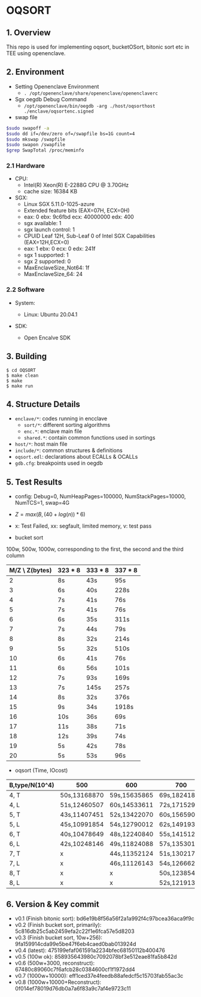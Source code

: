 # OQSORT

## 1. Overview

This repo is used for implementing oqsort, bucketOSort, bitonic sort etc in TEE using openenclave.

## 2. Environment

- Setting Openenclave Environment
  - `. /opt/openenclave/share/openenclave/openenclaverc`
- Sgx oegdb Debug Command
  - `/opt/openenclave/bin/oegdb -arg ./host/oqsorthost ./enclave/oqsortenc.signed `
- swap file

```sh
$sudo swapoff -a
$sudo dd if=/dev/zero of=/swapfile bs=1G count=4
$sudo mkswap /swapfile
$sudo swapon /swapfile
$grep SwapTotal /proc/meminfo
```

### 2.1 Hardware

- CPU:
  - Intel(R) Xeon(R) E-2288G CPU @ 3.70GHz
  - cache size: 16384 KB
- SGX:
  - Linux SGX 5.11.0-1025-azure
  - Extended feature bits (EAX=07H, ECX=0H)
  - eax: 0 ebx: 9c6fbd ecx: 40000000 edx: 400
  - sgx available: 1
  - sgx launch control: 1
  - CPUID Leaf 12H, Sub-Leaf 0 of Intel SGX Capabilities (EAX=12H,ECX=0)
  - eax: 1 ebx: 0 ecx: 0 edx: 241f
  - sgx 1 supported: 1
  - sgx 2 supported: 0
  - MaxEnclaveSize_Not64: 1f
  - MaxEnclaveSize_64: 24

### 2.2 Software

- System:

  - Linux: Ubuntu 20.04.1

- SDK:
  - Open Encalve SDK

## 3. Building

```
$ cd OQSORT
$ make clean
$ make
$ make run
```

## 4. Structure Details

- `enclave/*`: codes running in encclave
  - `sort/*`: different sorting algorithms
  - `enc.*`: enclave main file
  - `shared.*`: contain common functions used in sortings
- `host/*`: host main file
- `include/*`: common structures & definitions
- `oqsort.edl`: declarations about ECALLs & OCALLs
- `gdb.cfg`: breakpoints used in oegdb

## 5. Test Results

- config: Debug=0, NumHeapPages=100000, NumStackPages=10000, NumTCS=1, swap=4G
- $Z=max(B, (40+log(n)) * 6)$
- x: Test Failed, xx: segfault, limited memory, v: test pass

- bucket sort

100w, 500w, 1000w, corresponding to the first, the second and the third column

| M/Z \ Z(bytes) | 323 \* 8 | 333 \* 8 | 337 \* 8 |
| -------------- | -------- | -------- | -------- |
| 2              | 8s       | 43s      | 95s      |
| 3              | 6s       | 40s      | 228s     |
| 4              | 7s       | 41s      | 76s      |
| 5              | 7s       | 41s      | 76s      |
| 6              | 6s       | 35s      | 311s     |
| 7              | 7s       | 44s      | 79s      |
| 8              | 8s       | 32s      | 214s     |
| 9              | 5s       | 32s      | 510s     |
| 10             | 6s       | 41s      | 76s      |
| 11             | 6s       | 56s      | 101s     |
| 12             | 7s       | 93s      | 169s     |
| 13             | 7s       | 145s     | 257s     |
| 14             | 8s       | 32s      | 376s     |
| 15             | 9s       | 34s      | 1918s    |
| 16             | 10s      | 36s      | 69s      |
| 17             | 11s      | 38s      | 71s      |
| 18             | 12s      | 39s      | 74s      |
| 19             | 5s       | 42s      | 78s      |
| 20             | 5s       | 53s      | 96s      |

- oqsort (Time, IOcost)

| B,type/N(10^4) | 500          | 600          | 700          | 800          | 900          | 1000          |
| -------------- | ------------ | ------------ | ------------ | ------------ | ------------ | ------------- |
| 4, T           | 50s,13168870 | 59s,15635865 | 69s,18241884 | 80s,20625353 | 90s,23203449 | 99s,25781679  |
| 4, L           | 51s,12460507 | 60s,14533611 | 72s,17152972 | 82s,19268224 | 92s,21678412 | 100s,24066255 |
| 5, T           | 43s,11407451 | 52s,13422070 | 60s,15659092 | 70s,17718363 | 77s,19933057 | 85s,21925366  |
| 5, L           | 45s,10991854 | 54s,12790012 | 62s,14919311 | 71s,16698155 | 78s,18751674 | 87s,20649795  |
| 6, T           | 40s,10478649 | 48s,12240840 | 55s,14151276 | 62s,16024585 | 71s,17860908 | 78s,19845496  |
| 6, L           | 42s,10248146 | 49s,11824088 | 57s,13530172 | 65s,15375684 | 72s,17022945 | 81s,18910147  |
| 7, T           | x            | 44s,11352124 | 51s,13021773 | 59s,14755054 | 65s,16456341 | 72s,18284837  |
| 7, L           | x            | 46s,11126143 | 54s,12666213 | 60s,14198127 | 67s,15826555 | 74s,17596466  |
| 8, T           | x            | x            | 50s,12385467 | 56s,13932539 | 62s,15549002 | 68s,17137622  |
| 8, L           | x            | x            | 52s,12191353 | 58s,13581347 | 64s,15146543 | 70s,16541910  |

## 6. Version & Key commit

- v0.1 (Finish bitonic sort): bd6e19b8f56a56f2a1a992f4c97bcea36aca9f9c
- v0.2 (Finish bucket sort, primarily): 5c816db25c5ab2459efa2c22f1e6fca57e5d8203
- v0.3 (Finish bucket sort, 10w+256): 9fa159914cda99e5be47f6eb4caed0bab013924d
- v0.4 (latest): 475199efaf061591a2234bfec68150112b400476
- v0.5 (100w ok): 858935643980c7092078bf3e512eae81fa5b842d
- v0.6 (500w+3000, reconstruct): 67480c89060c7f6afcb28c0384600cf1f1972dd4
- v0.7 (1000w+10000): eff1ced37e4feedb88afedcf5c15703fab55ac3c
- v0.8 (1000w+10000+Reconstruct): 0f014ef78019d76db0a7a6f83a9c7af4e9723c11
